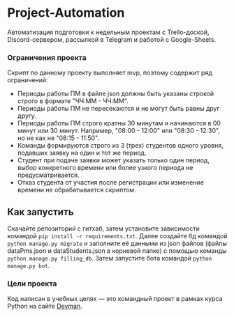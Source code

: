 # Project-Automation
Автоматизация подготовки к недельным проектам с Trello-доской, Discord-сервером, рассылкой в Telegram и работой с Google-Sheets.

### Ограничения проекта

Скрипт по данному проекту выполняет mvp, поэтому содержит ряд ограничений:

- Периоды работы ПМ в файле json должны быть указаны строкой строго в формате "ЧЧ:ММ - ЧЧ:ММ".
- Периоды работы ПМ не пересекаются и не могут быть равны друг другу.
- Периоды работы ПМ строго кратны 30 минутам  и начинаются в 00 минут или 30 минут. Например, "08:00 - 12:00" или "08:30 - 12:30",
но не как не "08:15 - 11:50".
- Команды формируются строго из 3 (трех) студентов одного уровня, подавших заявку на один и тот же период. 
- Студент при подаче заявки может указать только один период, выбор конкретного времени или более узкого периода не предусматривается.
- Отказ студента от участия после регистрации или изменение времени не обрабатывается скриптом.


## Как запустить

Скачайте репозиторий с гитхаб, затем установите зависимости командой `pip install -r requirements.txt`. Далее создайте бд командой `python manage.py migrate` и заполните её данными из json файлов (файлы dataPms.json и dataStudents.json в корневой папке) с помощью команды `python manage.py filling_db`. Затем запустите бота командой `python manage.py bot`.


### Цели проекта

Код написан в учебных целях — это командный проект в рамках курса Python на сайте [Devman](https://dvmn.org).

